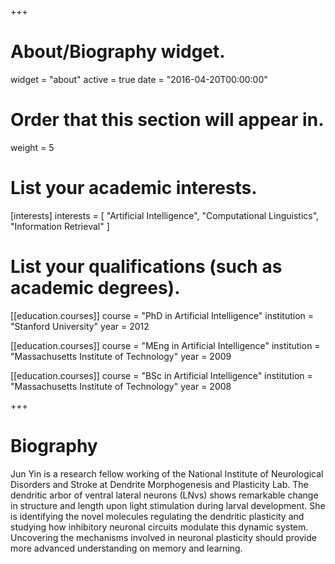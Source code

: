+++
# About/Biography widget.
widget = "about"
active = true
date = "2016-04-20T00:00:00"

# Order that this section will appear in.
weight = 5

# List your academic interests.
[interests]
  interests = [
    "Artificial Intelligence",
    "Computational Linguistics",
    "Information Retrieval"
  ]

# List your qualifications (such as academic degrees).
[[education.courses]]
  course = "PhD in Artificial Intelligence"
  institution = "Stanford University"
  year = 2012

[[education.courses]]
  course = "MEng in Artificial Intelligence"
  institution = "Massachusetts Institute of Technology"
  year = 2009

[[education.courses]]
  course = "BSc in Artificial Intelligence"
  institution = "Massachusetts Institute of Technology"
  year = 2008
 
+++

# Biography

Jun Yin is a research fellow working of the National Institute of Neurological Disorders and Stroke at Dendrite Morphogenesis and Plasticity Lab. The dendritic arbor of ventral lateral neurons (LNvs) shows remarkable change in structure and length upon light stimulation during larval development. She is identifying the novel molecules regulating the dendritic plasticity and studying how inhibitory neuronal circuits modulate this dynamic system. Uncovering the mechanisms involved in neuronal plasticity should provide more advanced understanding on memory and learning.  
